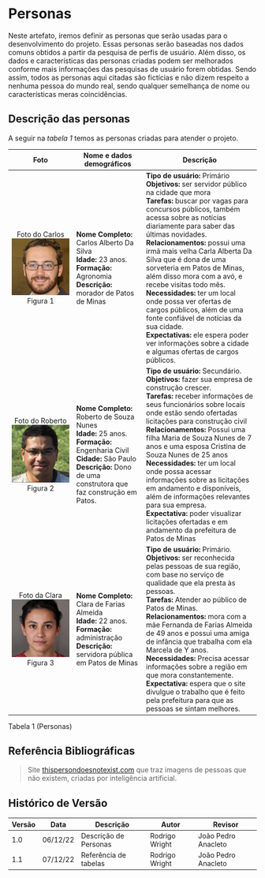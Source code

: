 # Personas

Neste artefato, iremos definir as personas que serão usadas para o desenvolvimento do projeto. Essas personas serão baseadas nos dados comuns obtidos a partir da pesquisa de perfis de usuário. Além disso, os dados e características das personas criadas podem ser melhorados conforme mais informações das pesquisas de usuário forem obtidas. Sendo assim, todos as personas aqui citadas são fictícias e não dizem respeito a nenhuma pessoa do mundo real, sendo qualquer semelhança de nome ou características meras coincidências.

## Descrição das personas

A seguir na _tabela 1_ temos as personas criadas para atender o projeto.<br>

|                                     Foto                                     | Nome e dados demográficos                                                                                                                                                                                  | Descrição                                                                                                                                                                                                                                                                                                                                                                                                                                                                                                                                                                                                                                                                |
| :--------------------------------------------------------------------------: | ---------------------------------------------------------------------------------------------------------------------------------------------------------------------------------------------------------- | ------------------------------------------------------------------------------------------------------------------------------------------------------------------------------------------------------------------------------------------------------------------------------------------------------------------------------------------------------------------------------------------------------------------------------------------------------------------------------------------------------------------------------------------------------------------------------------------------------------------------------------------------------------------------ |
|  Foto do Carlos <br> ![Carlos](./assets_analise/Persona1.png) <br> Figura 1  | **Nome Completo:** Carlos Alberto Da Silva <br> **Idade:** 23 anos. <br> **Formação:** Agronomia <br> **Descrição:** morador de Patos de Minas                                                             | **Tipo de usuário:** Primário <br> **Objetivos:** ser servidor público na cidade que mora <br> **Tarefas:** buscar por vagas para concursos públicos, também acessa sobre as notícias diariamente para saber das últimas novidades. <br> **Relacionamentos:** possui uma irmã mais velha Carla Alberta Da Silva que é dona de uma sorveteria em Patos de Minas, além disso mora com a avó, e recebe visitas todo mês. <br> **Necessidades:** ter um local onde possa ver ofertas de cargos públicos, além de uma fonte confiável de notícias da sua cidade. <br> **Expectativas:** ele espera poder ver informações sobre a cidade e algumas ofertas de cargos públicos. |
| Foto do Roberto <br> ![Roberto](./assets_analise/Persona2.png) <br> Figura 2 | **Nome Completo:** Roberto de Souza Nunes <br> **Idade:** 25 anos. <br> **Formação:** Engenharia Civil <br> **Cidade:** São Paulo <br> **Descrição:** Dono de uma construtora que faz construção em Patos. | **Tipo de usuário:** Secundário. <br> **Objetivos:** fazer sua empresa de construção crescer. <br> **Tarefas:** receber informações de seus funcionários sobre locais onde estão sendo ofertadas licitações para construção civil <br> **Relacionamentos:** Possui uma filha Maria de Souza Nunes de 7 anos e uma esposa Cristina de Souza Nunes de 25 anos <br> **Necessidades:** ter um local onde possa acessar informações sobre as licitações em andamento e disponíveis, além de informações relevantes para sua empresa. <br> **Expectativa:** poder visualizar licitações ofertadas e em andamento da prefeitura de Patos de Minas                               |
|     Foto da Clara ![Clara](./assets_analise/Persona3.png) <br> Figura 3      | **Nome Completo:** Clara de Farias Almeida <br> **Idade:** 22 anos. <br> **Formação:** administração <br> **Descrição:** servidora pública em Patos de Minas                                               | **Tipo de usuário:** Primário. <br> **Objetivos:** ser reconhecida pelas pessoas de sua região, com base no serviço de qualidade que ela presta às pessoas. <br> **Tarefas:** Atender ao público de Patos de Minas. <br> **Relacionamentos:** mora com a mãe Fernanda de Farias Almeida de 49 anos e possui uma amiga de infância que trabalha com ela Marcela de Y anos. <br> **Necessidades:** Precisa acessar informações sobre a região em que mora constantemente. <br> **Expectativa:** espera que o site divulgue o trabalho que é feito pela prefeitura para que as pessoas se sintam melhores.                                                                  |

Tabela 1 (Personas)

## Referência Bibliográficas

> Site [thispersondoesnotexist.com](https://thispersondoesnotexist.com/) que traz imagens de pessoas que não existem, criadas por inteligência artificial.

## Histórico de Versão

| Versão | Data     | Descrição             | Autor          | Revisor             |
| ------ | -------- | --------------------- | -------------- | ------------------- |
| 1.0    | 06/12/22 | Descrição de Personas | Rodrigo Wright | João Pedro Anacleto |
| 1.1    | 07/12/22 | Referência de tabelas | Rodrigo Wright | João Pedro Anacleto |
